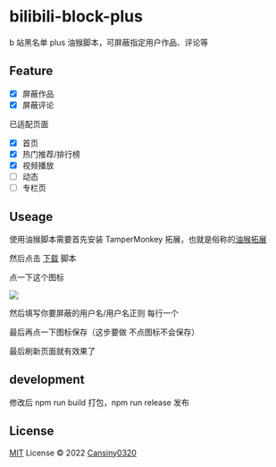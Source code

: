 # bilibili-block-plus

b 站黑名单 plus 油猴脚本，可屏蔽指定用户作品、评论等

## Feature

- [x] 屏蔽作品
- [x] 屏蔽评论

已适配页面

- [x] 首页
- [x] 热门推荐/排行榜
- [x] 视频播放
- [ ] 动态
- [ ] 专栏页

## Useage

使用油猴脚本需要首先安装 TamperMonkey 拓展，也就是俗称的[油猴拓展](https://www.tampermonkey.net/index.php)

然后点击 [下载](https://greasyfork.org/zh-CN/scripts/485844-b-%E7%AB%99%E9%BB%91%E5%90%8D%E5%8D%95%E5%8A%A0%E5%BC%BA) 脚本

点一下这个图标

![](https://cansiny.oss-cn-shanghai.aliyuncs.com/images/1660536198914.png)

然后填写你要屏蔽的用户名/用户名正则 每行一个

最后再点一下图标保存（这步要做 不点图标不会保存）

最后刷新页面就有效果了

## development

修改后 npm run build 打包，npm run release 发布

## License

[MIT](./LICENSE) License © 2022 [Cansiny0320](https://github.com/Cansiny0320)
